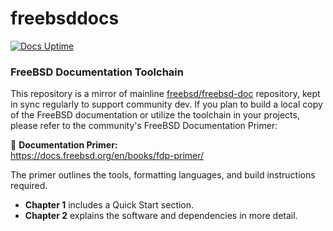 # freebsddocs

[![Docs Uptime](https://github.com/rcghpge/freebsddocs/actions/workflows/sync-upstream.yml/badge.svg)](https://github.com/rcghpge/freebsddocs/actions/workflows/sync-upstream.yml)

### FreeBSD Documentation Toolchain

This repository is a mirror of mainline [freebsd/freebsd-doc](https://github.com/freebsd/freebsd-doc) repository, kept in sync regularly to support community dev.
If you plan to build a local copy of the FreeBSD documentation or utilize the toolchain in your projects, please refer to the community's FreeBSD Documentation Primer:

📘 **Documentation Primer:**  
https://docs.freebsd.org/en/books/fdp-primer/

The primer outlines the tools, formatting languages, and build instructions required.  
- **Chapter 1** includes a Quick Start section.  
- **Chapter 2** explains the software and dependencies in more detail.
